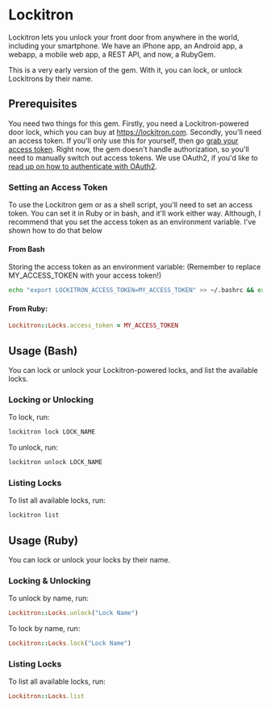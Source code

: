 # Lockitron
Lockitron lets you unlock your front door from anywhere in the world, including your smartphone. We have an iPhone app, an Android app, a webapp, a mobile web app, a REST API, and now, a RubyGem.

This is a very early version of the gem. With it, you can lock, or unlock Lockitrons by their name.

## Prerequisites

You need two things for this gem. Firstly, you need a Lockitron-powered door lock, which you can buy at https://lockitron.com. Secondly, you'll need an access token. If you'll only use this for yourself, then go [grab your access token](https://api.lockitron.com/v1/oauth/applications). Right now, the gem doesn't handle authorization, so you'll need to manually switch out access tokens. We use OAuth2, if you'd like to [read up on how to authenticate with OAuth2](https://api.lockitron.com/v1/getting_started/authenticating_with_oauth).

### Setting an Access Token
To use the Lockitron gem or as a shell script, you'll need to set an access token. You can set it in Ruby or in bash, and it'll work either way. Although, I recommend that you set the access token as an environment variable. I've shown how to do that below

#### From Bash

Storing the access token as an environment variable: (Remember to replace MY_ACCESS_TOKEN with your access token!)
```bash
echo "export LOCKITRON_ACCESS_TOKEN=MY_ACCESS_TOKEN" >> ~/.bashrc && exec $SHELL
```

#### From Ruby:

```ruby
Lockitron::Locks.access_token = MY_ACCESS_TOKEN
```

## Usage (Bash)
You can lock or unlock your Lockitron-powered locks, and list the available locks.

### Locking or Unlocking

To lock, run:

```bash
lockitron lock LOCK_NAME
```

To unlock, run:

```bash
lockitron unlock LOCK_NAME
```

### Listing Locks

To list all available locks, run:

```bash
lockitron list
```

###

## Usage (Ruby)

You can lock or unlock your locks by their name. 

### Locking & Unlocking

To unlock by name, run:

```ruby
Lockitron::Locks.unlock("Lock Name")
```

To lock by name, run:

```ruby
Lockitron::Locks.lock("Lock Name")
```

### Listing Locks

To list all available locks, run:

```ruby
Lockitron::Locks.list
```


